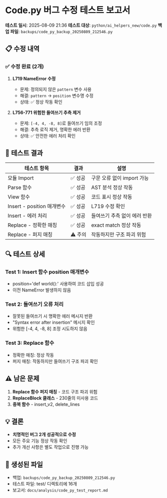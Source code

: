 # Code.py 버그 수정 테스트 보고서

**테스트 일시**: 2025-08-09 21:36
**테스트 대상**: `python/ai_helpers_new/code.py`
**백업 파일**: `backups/code_py_backup_20250809_212546.py`

## 📋 수정 내역

### ✅ 수정 완료 (2개)

1. **L719 NameError 수정**
   - 문제: 정의되지 않은 `pattern` 변수 사용
   - 해결: `pattern` → `position` 변수명 수정
   - 상태: ✅ 정상 작동 확인

2. **L756-771 위험한 들여쓰기 추측 제거**
   - 문제: `[-4, 4, -8, 8]`로 들여쓰기 임의 조정
   - 해결: 추측 로직 제거, 명확한 에러 반환
   - 상태: ✅ 안전한 에러 처리 확인

## 🧪 테스트 결과

| 테스트 항목 | 결과 | 설명 |
|------------|------|------|
| 모듈 Import | ✅ 성공 | 구문 오류 없이 import 가능 |
| Parse 함수 | ✅ 성공 | AST 분석 정상 작동 |
| View 함수 | ✅ 성공 | 코드 표시 정상 작동 |
| Insert - position 매개변수 | ✅ 성공 | L719 수정 확인 |
| Insert - 에러 처리 | ✅ 성공 | 들여쓰기 추측 없이 에러 반환 |
| Replace - 정확한 매칭 | ✅ 성공 | exact match 정상 작동 |
| Replace - 퍼지 매칭 | ⚠️ 주의 | 작동하지만 구조 파괴 위험 |

## 🔍 테스트 상세

### Test 1: Insert 함수 position 매개변수
- position='def world():' 사용하여 코드 삽입 성공
- 이전 NameError 발생하지 않음

### Test 2: 들여쓰기 오류 처리
- 잘못된 들여쓰기 시 명확한 에러 메시지 반환
- "Syntax error after insertion" 메시지 확인
- 위험한 [-4, 4, -8, 8] 조정 시도하지 않음

### Test 3: Replace 함수
- 정확한 매칭: 정상 작동
- 퍼지 매칭: 작동하지만 들여쓰기 구조 파괴 확인

## ⚠️ 남은 문제

1. **Replace 함수 퍼지 매칭** - 코드 구조 파괴 위험
2. **ReplaceBlock 클래스** - 230줄의 미사용 코드
3. **중복 함수** - insert_v2, delete_lines

## 💡 결론

- **치명적인 버그 2개 성공적으로 수정**
- 모든 주요 기능 정상 작동 확인
- 추가 개선 사항은 별도 작업으로 진행 가능

## 📁 생성된 파일

- 백업: `backups/code_py_backup_20250809_212546.py`
- 테스트 파일: test/ 디렉토리에 16개
- 보고서: `docs/analysis/code_py_test_report.md`
